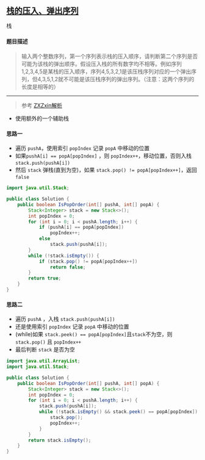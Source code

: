 ## [栈的压入、弹出序列](https://www.nowcoder.com/practice/d77d11405cc7470d82554cb392585106)

<code style="color: var(--vscode-textPreformat-foreground); font-family: Menlo, Monaco, Consolas, &quot;Droid Sans Mono&quot;, &quot;Courier New&quot;, monospace, &quot;Droid Sans Fallback&quot;; font-size: 14px; line-height: 19px;">栈</code>

#### 题目描述

> 输入两个整数序列，第一个序列表示栈的压入顺序，请判断第二个序列是否可能为该栈的弹出顺序。假设压入栈的所有数字均不相等。例如序列1,2,3,4,5是某栈的压入顺序，序列4,5,3,2,1是该压栈序列对应的一个弹出序列，但4,3,5,1,2就不可能是该压栈序列的弹出序列。（注意：这两个序列的长度是相等的）
---
> 参考 [ZXZxin解析](https://github.com/ZXZxin/ZXBlog/blob/master/%E5%88%B7%E9%A2%98/Other/%E5%89%91%E6%8C%87Offer/%E5%89%91%E6%8C%87Offer%20-%2021%20-%20%E6%A0%88%E7%9A%84%E5%8E%8B%E5%85%A5%E3%80%81%E5%BC%B9%E5%87%BA%E5%BA%8F%E5%88%97.md)
* 使用额外的一个辅助栈
#### 思路一
* 遍历 `pushA`，使用索引 `popIndex` 记录 `popA` 中移动的位置
* 如果`pushA[i] == popA[popIndex]` ，则 `popIndex++`，移动位置，否则入栈 `stack.push(pushA[i])`
* 然后 `stack` 弹栈(直到为空)，如果 `stack.pop() != popA[popIndex++]`，返回 `false`
```java
import java.util.Stack;

public class Solution {
    public boolean IsPopOrder(int[] pushA, int[] popA) {
        Stack<Integer> stack = new Stack<>();
        int popIndex = 0;
        for (int i = 0; i < pushA.length; i++) {
            if (pushA[i] == popA[popIndex])
                popIndex++;
            else
                stack.push(pushA[i]);
        }
        while (!stack.isEmpty()) {
            if (stack.pop() != popA[popIndex++])
                return false;
        }
        return true;
    }
}
```

#### 思路二
* 遍历 `pushA` ，入栈 `stack.push(pushA[i])`
* 还是使用索引 `popIndex` 记录 `popA` 中移动的位置
* (while)如果 `stack.peek() == popA[popIndex]`且`stack`不为空，则 `stack.pop()` 且 `popIndex++`
* 最后判断 `stack` 是否为空
```java
import java.util.ArrayList;
import java.util.Stack;

public class Solution {
    public boolean IsPopOrder(int[] pushA, int[] popA) {
        Stack<Integer> stack = new Stack<>();
        int popIndex = 0;
        for (int i = 0; i < pushA.length; i++) {
            stack.push(pushA[i]);
            while (!stack.isEmpty() && stack.peek() == popA[popIndex]) {
                stack.pop();
                popIndex++;
            }
        }
        return stack.isEmpty();
    }
}
```
